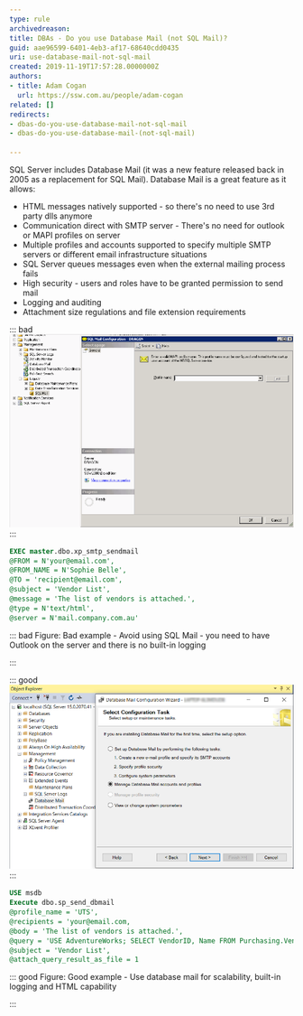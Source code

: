 ```yaml
---
type: rule
archivedreason: 
title: DBAs - Do you use Database Mail (not SQL Mail)?
guid: aae96599-6401-4eb3-af17-68640cdd0435
uri: use-database-mail-not-sql-mail
created: 2019-11-19T17:57:28.0000000Z
authors:
- title: Adam Cogan
  url: https://ssw.com.au/people/adam-cogan
related: []
redirects:
- dbas-do-you-use-database-mail-not-sql-mail
- dbas-do-you-use-database-mail-(not-sql-mail)

---
```


SQL Server includes Database Mail (it was a new feature released back in 2005 as a replacement for SQL Mail). Database Mail is a great feature as it allows:

* HTML messages natively supported - so there's no need to use 3rd party dlls anymore
* Communication direct with SMTP server - There's no need for outlook or MAPI profiles on server
* Multiple profiles and accounts supported to specify multiple SMTP servers or different email infrastructure situations
* SQL Server queues messages even when the external mailing process fails
* High security - users and roles have to be granted permission to send mail
* Logging and auditing
* Attachment size regulations and file extension requirements


<!--endintro-->

::: bad  
![Figure: Bad example - Using SQL Mail](/rules/use-database-mail-not-sql-mail/SQLDatabases_SQLMail.png)  
:::


```sql
EXEC master.dbo.xp_smtp_sendmail
@FROM = N'your@email.com',
@FROM_NAME = N'Sophie Belle',
@TO = 'recipient@email.com',
@subject = 'Vendor List',
@message = 'The list of vendors is attached.',
@type = N'text/html',
@server = N'mail.company.com.au'
```

::: bad
Figure: Bad example - Avoid using SQL Mail -  you need to have Outlook on the server and there is no built-in logging

:::


::: good  
![Figure: Good example -  Use Database Mail](/rules/use-database-mail-not-sql-mail/SqlDatabaseMail01.png)  
:::

```sql
USE msdb
Execute dbo.sp_send_dbmail
@profile_name = 'UTS',
@recipients = 'your@email.com,
@body = 'The list of vendors is attached.',
@query = 'USE AdventureWorks; SELECT VendorID, Name FROM Purchasing.Vendor',
@subject = 'Vendor List',
@attach_query_result_as_file = 1
```

::: good
Figure: Good example - Use database mail for scalability, built-in logging and HTML capability

:::


